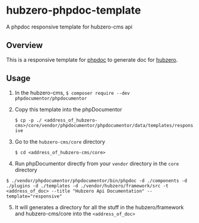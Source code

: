 # hubzero-phpdoc-template
A phpdoc responsive template for hubzero-cms api

## Overview
This is a responsive template for [phpdoc](http://www.phpdoc.org) to generate doc
for [hubzero](https://github.com/hubzero).

## Usage
1. In the hubzero-cms, 
  `$ composer require --dev phpdocumentor/phpdocumentor`

2. Copy this template into the phpDocumentor

   `$ cp -p ./ <address_of_hubzero-cms>/core/vendor/phpdocumentor/phpdocumentor/data/templates/responsive `

3. Go to the `hubzero-cms/core` directory

   `$ cd <address_of_hubzero-cms/core>`

4. Run phpDocumentor directly from your `vendor` directory in the `core` directory

  `$ ./vendor/phpdocumentor/phpdocumentor/bin/phpdoc -d ./components -d ./plugins -d ./templates -d ./vendor/hubzero/framework/src -t <address_of_doc> --title "Hubzero Api Documentation" --template="responsive" `

5. It will generates a directory for all the stuff in the hubzero/framework and hubzero-cms/core into the `<address_of_doc>`

